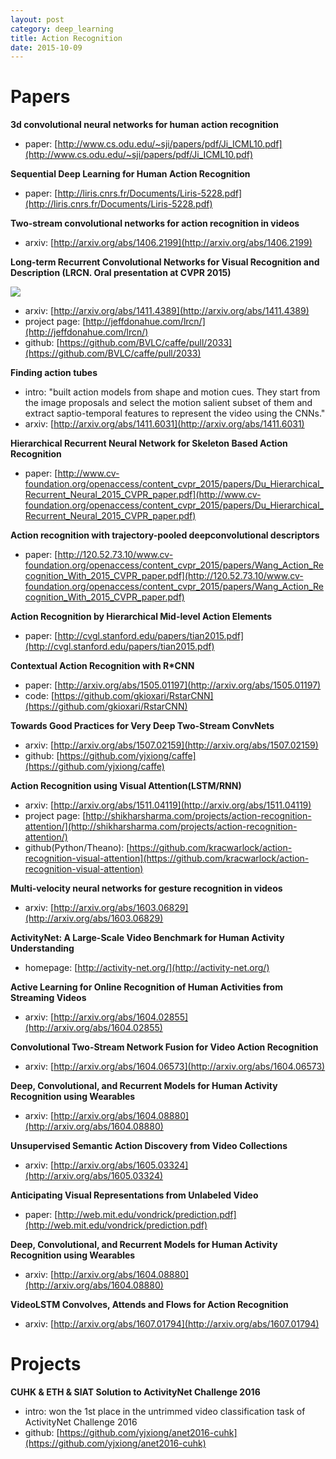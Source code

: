 ```yaml
---
layout: post
category: deep_learning
title: Action Recognition
date: 2015-10-09
---
```


# Papers

**3d convolutional neural networks for human action recognition**

- paper: [http://www.cs.odu.edu/~sji/papers/pdf/Ji_ICML10.pdf](http://www.cs.odu.edu/~sji/papers/pdf/Ji_ICML10.pdf)

**Sequential Deep Learning for Human Action Recognition**

- paper: [http://liris.cnrs.fr/Documents/Liris-5228.pdf](http://liris.cnrs.fr/Documents/Liris-5228.pdf)

**Two-stream convolutional networks for action recognition in videos**

- arxiv: [http://arxiv.org/abs/1406.2199](http://arxiv.org/abs/1406.2199)

**Long-term Recurrent Convolutional Networks for Visual Recognition and Description (LRCN. Oral presentation at CVPR 2015)**

![](http://jeffdonahue.com/lrcn/images/lrcn_tasks.png)

- arxiv: [http://arxiv.org/abs/1411.4389](http://arxiv.org/abs/1411.4389)
- project page: [http://jeffdonahue.com/lrcn/](http://jeffdonahue.com/lrcn/)
- github: [https://github.com/BVLC/caffe/pull/2033](https://github.com/BVLC/caffe/pull/2033)

**Finding action tubes**

- intro: "built action models from shape and motion cues. 
They start from the image proposals and select the motion salient subset of them and
extract saptio-temporal features to represent the video using the CNNs."
- arxiv: [http://arxiv.org/abs/1411.6031](http://arxiv.org/abs/1411.6031)

**Hierarchical Recurrent Neural Network for Skeleton Based Action Recognition**

- paper: [http://www.cv-foundation.org/openaccess/content_cvpr_2015/papers/Du_Hierarchical_Recurrent_Neural_2015_CVPR_paper.pdf](http://www.cv-foundation.org/openaccess/content_cvpr_2015/papers/Du_Hierarchical_Recurrent_Neural_2015_CVPR_paper.pdf)

**Action recognition with trajectory-pooled deepconvolutional descriptors**

- paper: [http://120.52.73.10/www.cv-foundation.org/openaccess/content_cvpr_2015/papers/Wang_Action_Recognition_With_2015_CVPR_paper.pdf](http://120.52.73.10/www.cv-foundation.org/openaccess/content_cvpr_2015/papers/Wang_Action_Recognition_With_2015_CVPR_paper.pdf)

**Action Recognition by Hierarchical Mid-level Action Elements**

- paper: [http://cvgl.stanford.edu/papers/tian2015.pdf](http://cvgl.stanford.edu/papers/tian2015.pdf)

**Contextual Action Recognition with R*CNN**

- paper: [http://arxiv.org/abs/1505.01197](http://arxiv.org/abs/1505.01197)
- code: [https://github.com/gkioxari/RstarCNN](https://github.com/gkioxari/RstarCNN)

**Towards Good Practices for Very Deep Two-Stream ConvNets**

- arxiv: [http://arxiv.org/abs/1507.02159](http://arxiv.org/abs/1507.02159)
- github: [https://github.com/yjxiong/caffe](https://github.com/yjxiong/caffe)

**Action Recognition using Visual Attention(LSTM/RNN)**

- arxiv: [http://arxiv.org/abs/1511.04119](http://arxiv.org/abs/1511.04119)
- project page: [http://shikharsharma.com/projects/action-recognition-attention/](http://shikharsharma.com/projects/action-recognition-attention/)
- github(Python/Theano): [https://github.com/kracwarlock/action-recognition-visual-attention](https://github.com/kracwarlock/action-recognition-visual-attention)

**Multi-velocity neural networks for gesture recognition in videos**

- arxiv: [http://arxiv.org/abs/1603.06829](http://arxiv.org/abs/1603.06829)

**ActivityNet: A Large-Scale Video Benchmark for Human Activity Understanding**

- homepage: [http://activity-net.org/](http://activity-net.org/)

**Active Learning for Online Recognition of Human Activities from Streaming Videos**

- arxiv: [http://arxiv.org/abs/1604.02855](http://arxiv.org/abs/1604.02855)

**Convolutional Two-Stream Network Fusion for Video Action Recognition**

- arxiv: [http://arxiv.org/abs/1604.06573](http://arxiv.org/abs/1604.06573)

**Deep, Convolutional, and Recurrent Models for Human Activity Recognition using Wearables**

- arxiv: [http://arxiv.org/abs/1604.08880](http://arxiv.org/abs/1604.08880)

**Unsupervised Semantic Action Discovery from Video Collections**

- arxiv: [http://arxiv.org/abs/1605.03324](http://arxiv.org/abs/1605.03324)

**Anticipating Visual Representations from Unlabeled Video**

- paper: [http://web.mit.edu/vondrick/prediction.pdf](http://web.mit.edu/vondrick/prediction.pdf)

**Deep, Convolutional, and Recurrent Models for Human Activity Recognition using Wearables**

- arxiv: [http://arxiv.org/abs/1604.08880](http://arxiv.org/abs/1604.08880)

**VideoLSTM Convolves, Attends and Flows for Action Recognition**

- arxiv: [http://arxiv.org/abs/1607.01794](http://arxiv.org/abs/1607.01794)

# Projects

**CUHK & ETH & SIAT Solution to ActivityNet Challenge 2016**

- intro: won the 1st place in the untrimmed video classification task of ActivityNet Challenge 2016
- github: [https://github.com/yjxiong/anet2016-cuhk](https://github.com/yjxiong/anet2016-cuhk)